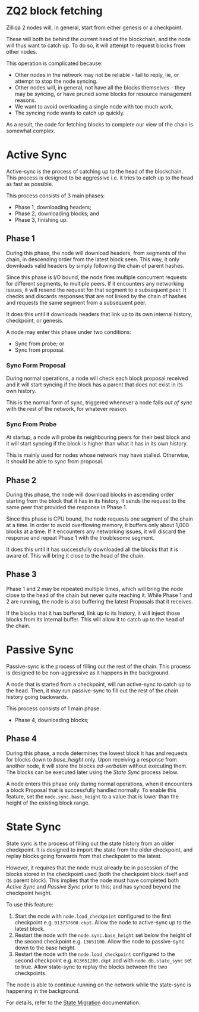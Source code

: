# ZQ2 block fetching

Zilliqa 2 nodes will, in general, start from either genesis or a checkpoint.

These will both be behind the current head of the blockchain, and the node will thus want to catch up. To do so, it will attempt to request blocks from other nodes.

This operation is complicated because:

- Other nodes in the network may not be reliable - fail to reply, lie, or attempt to stop the node syncing.
- Other nodes will, in general, not have all the blocks themselves - they may be syncing, or have pruned some blocks for resource management reasons.
- We want to avoid overloading a single node with too much work.
- The syncing node wants to catch up quickly.

As a result, the code for fetching blocks to complete our view of the chain is somewhat complex.

# Active Sync

Active-sync is the process of catching up to the head of the blockchain.
This process is designed to be aggressive i.e. it tries to catch up to the head as fast as possible.

This process consists of 3 main phases:
- Phase 1, downloading headers;
- Phase 2, downloading blocks; and
- Phase 3, finishing up.

## Phase 1

During this phase, the node will download headers, from segments of the chain, in descending order from the latest block seen. This way, it only downloads valid headers by simply following the chain of parent hashes.

Since this phase is I/O bound, the node fires multiple concurrent requests for different segments, to multiple peers. If it encounters any networking issues, it will resend the request for that segment to a subsequent peer. It checks and discards responses that are not linked by the chain of hashes and requests the same segment from a subsequent peer.

It does this until it downloads headers that link up to its own internal history, checkpoint, or genesis.

A node may enter this phase under two conditions:
- Sync from probe; or
- Sync from proposal.

### Sync Form Proposal

During normal operations, a node will check each block proposal received and it will start syncing if the block has a parent that does not exist in its own history.

This is the normal form of sync, triggered whenever a node falls *out of sync* with the rest of the network, for whatever reason.

### Sync From Probe

At startup, a node will probe its neighbouring peers for their best block and it will start syncing if the block is higher than what it has in its own history.

This is mainly used for nodes whose network may have stalled. Otherwise, it should be able to sync from proposal.

## Phase 2

During this phase, the node will download blocks in ascending order starting from the block that it has in its history. It sends the request to the same peer that provided the response in Phase 1.

Since this phase is CPU bound, the node requests one segment of the chain at a time. In order to avoid overflowing memory, it buffers only about 1,000 blocks at a time. If it encounters any networking issues, it will discard the response and repeat Phase 1 with the troublesome segment.

It does this until it has successfully downloaded all the blocks that it is aware of. This will bring it close to the head of the chain.

## Phase 3

Phase 1 and 2 may be repeated multiple times, which will bring the node close to the head of the chain but never quite reaching it. While Phase 1 and 2 are running, the node is also buffering the latest Proposals that it receives.

If the blocks that it has buffered, link up to its history, it will inject those blocks from its internal buffer. This will allow it to catch up to the head of the chain.

# Passive Sync

Passive-sync is the process of filling out the rest of the chain. This process is designed to be non-aggressive as it happens in the background.

A node that is started from a checkpoint, will run active-sync to catch up to the head. Then, it may run passive-sync to fill out the rest of the chain history going backwards.

This process consists of 1 main phase:
- Phase 4, downloading blocks;

## Phase 4

During this phase, a node determines the lowest block it has and requests for blocks down to *base_height* only.
Upon receiving a response from another node, it will store the blocks *ad-verbatim* without executing them.
The blocks can be executed later using the *State Sync* process below.

A node enters this phase only during normal operations, when it encounters a block Proposal that is successfully handled normally.
To enable this feature, set the `node.sync.base_height` to a value that is lower than the height of the existing block range.

# State Sync

State sync is the process of filling out the state history from an older checkpoint.
It is designed to import the state from the older checkpoint, and replay blocks going forwards from that checkpoint to the latest.

However, it requires that the node must already be in posession of the blocks stored in the checkpoint used (both the checkpoint block itself and its parent block).
This implies that the node must have completed both *Active Sync* and *Passive Sync* prior to this; and has synced beyond the checkpoint height.

To use this feature:
1. Start the node with `node.load_checkpoint` configured to the first checkpoint e.g. `013737600.ckpt`. Allow the node to active-sync up to the latest block.
2. Restart the node with the `node.sync.base_height` set below the height of the second checkpoint e.g. `13651100`. Allow the node to passive-sync down to the base height.
3. Restart the node with the `node.load_checkpoint` configured to the second checkpoint e.g. `013651200.ckpt` and with `node.db.state_sync` set to true. Allow state-sync to replay the blocks between the two checkpoints.

The node is able to continue running on the network while the state-sync is happening in the background.

For details, refer to the [State Migration](docs/state_migration.md) documentation.
